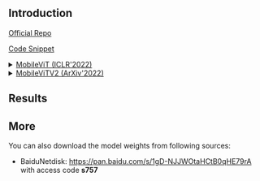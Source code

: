 ## Introduction

<a href="https://github.com/apple/ml-cvnets">Official Repo</a>

<a href="https://github.com/SegmentationBLWX/sssegmentation/blob/main/ssseg/modules/models/backbones/mobilevit.py">Code Snippet</a>

<details>
<summary align="left"><a href="https://arxiv.org/pdf/2110.02178.pdf">MobileViT (ICLR'2022)</a></summary>

```latex
@article{mehta2021mobilevit,
    title={Mobilevit: light-weight, general-purpose, and mobile-friendly vision transformer},
    author={Mehta, Sachin and Rastegari, Mohammad},
    journal={arXiv preprint arXiv:2110.02178},
    year={2021}
}
```

</details>

<details>
<summary align="left"><a href="https://arxiv.org/pdf/2206.02680.pdf">MobileViTV2 (ArXiv'2022)</a></summary>

```latex
@article{mehta2022separable,
    title={Separable self-attention for mobile vision transformers},
    author={Mehta, Sachin and Rastegari, Mohammad},
    journal={arXiv preprint arXiv:2206.02680},
    year={2022}
}
```

</details>


## Results



## More
You can also download the model weights from following sources:
- BaiduNetdisk: https://pan.baidu.com/s/1gD-NJJWOtaHCtB0qHE79rA with access code **s757**